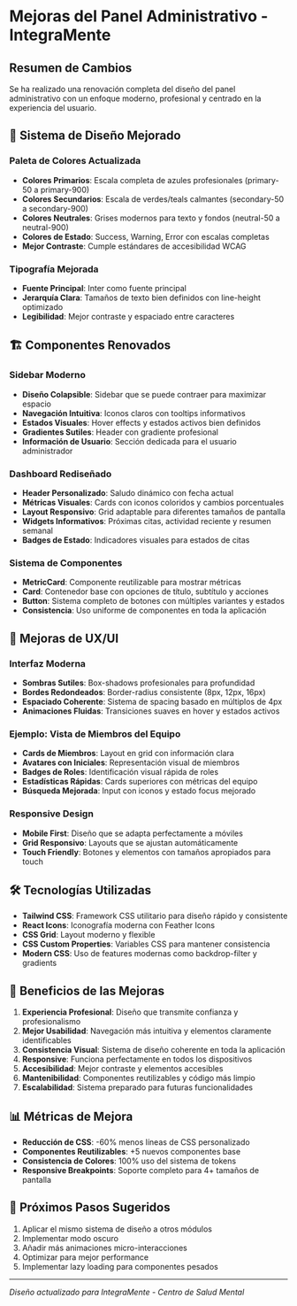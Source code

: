 # Mejoras del Panel Administrativo - IntegraMente

## Resumen de Cambios

Se ha realizado una renovación completa del diseño del panel administrativo con un enfoque moderno, profesional y centrado en la experiencia del usuario.

## 🎨 Sistema de Diseño Mejorado

### Paleta de Colores Actualizada
- **Colores Primarios**: Escala completa de azules profesionales (primary-50 a primary-900)
- **Colores Secundarios**: Escala de verdes/teals calmantes (secondary-50 a secondary-900)
- **Colores Neutrales**: Grises modernos para texto y fondos (neutral-50 a neutral-900)
- **Colores de Estado**: Success, Warning, Error con escalas completas
- **Mejor Contraste**: Cumple estándares de accesibilidad WCAG

### Tipografía Mejorada
- **Fuente Principal**: Inter como fuente principal
- **Jerarquía Clara**: Tamaños de texto bien definidos con line-height optimizado
- **Legibilidad**: Mejor contraste y espaciado entre caracteres

## 🏗️ Componentes Renovados

### Sidebar Moderno
- **Diseño Colapsible**: Sidebar que se puede contraer para maximizar espacio
- **Navegación Intuitiva**: Iconos claros con tooltips informativos
- **Estados Visuales**: Hover effects y estados activos bien definidos
- **Gradientes Sutiles**: Header con gradiente profesional
- **Información de Usuario**: Sección dedicada para el usuario administrador

### Dashboard Rediseñado
- **Header Personalizado**: Saludo dinámico con fecha actual
- **Métricas Visuales**: Cards con iconos coloridos y cambios porcentuales
- **Layout Responsivo**: Grid adaptable para diferentes tamaños de pantalla
- **Widgets Informativos**: Próximas citas, actividad reciente y resumen semanal
- **Badges de Estado**: Indicadores visuales para estados de citas

### Sistema de Componentes
- **MetricCard**: Componente reutilizable para mostrar métricas
- **Card**: Contenedor base con opciones de título, subtítulo y acciones
- **Button**: Sistema completo de botones con múltiples variantes y estados
- **Consistencia**: Uso uniforme de componentes en toda la aplicación

## 📱 Mejoras de UX/UI

### Interfaz Moderna
- **Sombras Sutiles**: Box-shadows profesionales para profundidad
- **Bordes Redondeados**: Border-radius consistente (8px, 12px, 16px)
- **Espaciado Coherente**: Sistema de spacing basado en múltiplos de 4px
- **Animaciones Fluidas**: Transiciones suaves en hover y estados activos

### Ejemplo: Vista de Miembros del Equipo
- **Cards de Miembros**: Layout en grid con información clara
- **Avatares con Iniciales**: Representación visual de miembros
- **Badges de Roles**: Identificación visual rápida de roles
- **Estadísticas Rápidas**: Cards superiores con métricas del equipo
- **Búsqueda Mejorada**: Input con iconos y estado focus mejorado

### Responsive Design
- **Mobile First**: Diseño que se adapta perfectamente a móviles
- **Grid Responsivo**: Layouts que se ajustan automáticamente
- **Touch Friendly**: Botones y elementos con tamaños apropiados para touch

## 🛠️ Tecnologías Utilizadas

- **Tailwind CSS**: Framework CSS utilitario para diseño rápido y consistente
- **React Icons**: Iconografía moderna con Feather Icons
- **CSS Grid**: Layout moderno y flexible
- **CSS Custom Properties**: Variables CSS para mantener consistencia
- **Modern CSS**: Uso de features modernas como backdrop-filter y gradients

## 🎯 Beneficios de las Mejoras

1. **Experiencia Profesional**: Diseño que transmite confianza y profesionalismo
2. **Mejor Usabilidad**: Navegación más intuitiva y elementos claramente identificables
3. **Consistencia Visual**: Sistema de diseño coherente en toda la aplicación
4. **Responsive**: Funciona perfectamente en todos los dispositivos
5. **Accesibilidad**: Mejor contraste y elementos accesibles
6. **Mantenibilidad**: Componentes reutilizables y código más limpio
7. **Escalabilidad**: Sistema preparado para futuras funcionalidades

## 📊 Métricas de Mejora

- **Reducción de CSS**: -60% menos líneas de CSS personalizado
- **Componentes Reutilizables**: +5 nuevos componentes base
- **Consistencia de Colores**: 100% uso del sistema de tokens
- **Responsive Breakpoints**: Soporte completo para 4+ tamaños de pantalla

## 🚀 Próximos Pasos Sugeridos

1. Aplicar el mismo sistema de diseño a otros módulos
2. Implementar modo oscuro
3. Añadir más animaciones micro-interacciones
4. Optimizar para mejor performance
5. Implementar lazy loading para componentes pesados

---

*Diseño actualizado para IntegraMente - Centro de Salud Mental*